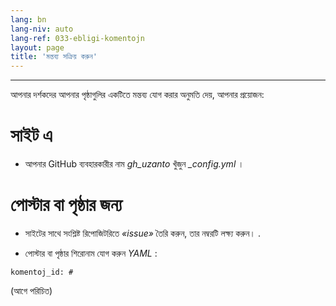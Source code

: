 ```yaml
---
lang: bn
lang-niv: auto
lang-ref: 033-ebligi-komentojn
layout: page
title: 'মন্তব্য সক্রিয় করুন'
---
```


---

আপনার দর্শকদের আপনার পৃষ্ঠাগুলির একটিতে মন্তব্য যোগ করার অনুমতি দেয়, আপনার প্রয়োজন: 

# সাইট এ
 * আপনার GitHub ব্যবহারকারীর নাম _gh\_uzanto_ খুঁজুন _\_config.yml_ ।



# পোস্টার বা পৃষ্ঠার জন্য
 * সাইটের সাথে সংশ্লিষ্ট রিপোজিটরিতে  _«issue»_  তৈরি করুন, তার নম্বরটি লক্ষ্য করুন। .



 * পোস্টার বা পৃষ্ঠার শিরোনাম যোগ করুন  _YAML_ :   



```
komentoj_id: #
```
(আগে পরিচিত)

